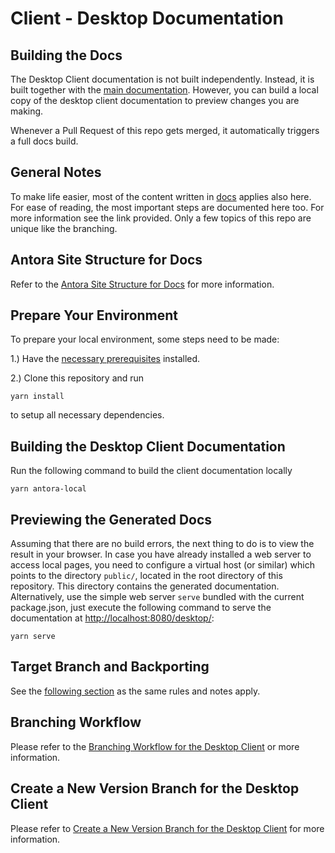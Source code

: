 # Client - Desktop Documentation

## Building the Docs

The Desktop Client documentation is not built independently. Instead, it is built together with the [main documentation](https://github.com/owncloud/docs/). However, you can build a local copy of the desktop client documentation to preview changes you are making.

Whenever a Pull Request of this repo gets merged, it automatically triggers a full docs build.

## General Notes

To make life easier, most of the content written in [docs](https://github.com/owncloud/docs#readme) applies also here. For ease of reading, the most important steps are documented here too. For more information see the link provided. Only a few topics of this repo are unique like the branching.

## Antora Site Structure for Docs

Refer to the [Antora Site Structure for Docs](https://github.com/owncloud/docs/blob/master/docs/antora-site-structure.md) for more information. 

## Prepare Your Environment

To prepare your local environment, some steps need to be made:

1.) Have the [necessary prerequisites](https://github.com/owncloud/docs/blob/master/docs/build-the-docs.md#install-the-prerequisites) installed.

2.) Clone this repository and run
```
yarn install
```
to setup all necessary dependencies.

## Building the Desktop Client Documentation

Run the following command to build the client documentation locally

```
yarn antora-local
```

## Previewing the Generated Docs

Assuming that there are no build errors, the next thing to do is to view the result in your browser. In case you have already installed a web server to access local pages, you need to configure a virtual host (or similar) which points to the directory `public/`, located in the root directory of this repository. This directory contains the generated documentation. Alternatively, use the simple web server `serve` bundled with the current package.json, just execute the following command to serve the documentation at [http://localhost:8080/desktop/](http://localhost:8080/desktop/):

```
yarn serve
```

## Target Branch and Backporting

See the [following section](https://github.com/owncloud/docs#target-branch-and-backporting) as the same rules and notes apply.

## Branching Workflow

Please refer to the [Branching Workflow for the Desktop Client](https://github.com/owncloud/docs-client-desktop/blob/master/docs/the-branching-workflow.md) or more information.

## Create a New Version Branch for the Desktop Client

Please refer to [Create a New Version Branch for the Desktop Client](https://github.com/owncloud/docs-client-desktop/blob/master/docs/new-version-branch.md) for more information.
